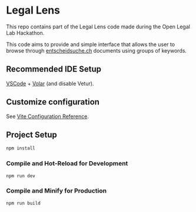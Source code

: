 # Legal Lens

This repo contains part of the Legal Lens code made during the Open Legal Lab Hackathon.

This code aims to provide and simple interface that allows the user to browse through [entscheidsuche.ch](https://entscheidsuche.ch/) documents using groups of keywords.


## Recommended IDE Setup

[VSCode](https://code.visualstudio.com/) + [Volar](https://marketplace.visualstudio.com/items?itemName=Vue.volar) (and disable Vetur).

## Customize configuration

See [Vite Configuration Reference](https://vitejs.dev/config/).

## Project Setup

```sh
npm install
```

### Compile and Hot-Reload for Development

```sh
npm run dev
```

### Compile and Minify for Production

```sh
npm run build
```
